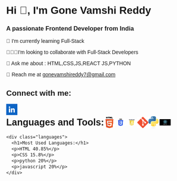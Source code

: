 <!DOCTYPE html>
<html lang="en">
  <head>
    <meta charset="UTF-8" />
    <meta name="viewport" content="width=device-width, initial-scale=1.0" />
    <title>Document</title>
  </head>
  <style>
    body {
      font-family: arial;
    }
    .linkedin-image {
      width: 30px;
      height: 30px;
    }
    .language-class img {
      width: 30px;
    }
    .language-class {
      display: flex;
      align-items: center;
      font-size: 25px;
      font-weight: bold;
    }
    .languages {
      font-family: arial;
    }
  </style>
  <body>
    <h1>Hi 👋, I'm Gone Vamshi Reddy</h1>
    <h3>A passionate Frontend Developer from India</h3>
    <p>🌿 I'm currently learning Full-Stack</p>
    <p>🧑‍🤝‍🧑I'm looking to collaborate with Full-Stack Developers</p>
    <p>🙂 Ask me about :<span> HTML,CSS,JS,REACT JS,PYTHON</span></p>
    <p>
      📩 Reach me at
      <a href="https://mail.google.com/mail/u/1/#inbox"
        >gonevamshireddy7@gmail.com</a
      >
    </p>
    <div>
      <h2>Connect with me:</h2>
      <a
        href="https://www.linkedin.com/in/vamshi-gone-75336330b/"
        target="_blank"
      >
        <img class="linkedin-image" src="image.png" />
      </a>
    </div>
    <div class="language-class">
      Languages and Tools:
      <img src="images.png" />
      <img src="images (1).png" />
      <img src="1698604163003.png" />
      <img src="18133.png" />
      <img src="Python-logo-notext.svg.png" />
      <img src="react.js.png" />
    </div>

    <div class="languages">
      <h1>Most Used Languages:</h1>
      <p>HTML 40.85%</p>
      <p>CSS 15.8%</p>
      <p>python 20%</p>
      <p>javascript 20%</p>
    </div>
  </body>
</html>

